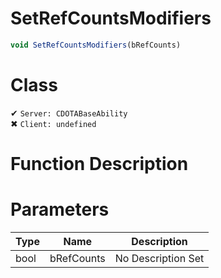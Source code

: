 # SetRefCountsModifiers
```js
void SetRefCountsModifiers(bRefCounts)
```
# Class
✔ `Server: CDOTABaseAbility`  
✖ `Client: undefined`  

# Function Description

# Parameters
Type|Name|Description
--|--|--
bool|bRefCounts|No Description Set
